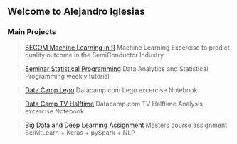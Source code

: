 ## Welcome to Alejandro Iglesias


### Main Projects

> [SECOM Machine Learning in R](https://github.com/jandroi/r_SECOM_ML)
> Machine Learning Excercise to predict quality outcome in the SemiConductor Industry

> [Seminar Statistical Programming](https://github.com/jandroi/seminar_HTW)
> Data Analytics and Statistical Programming weekly tutorial

> [Data Camp Lego](https://github.com/jandroi/DC_Lego/blob/master/notebook.ipynb)
> Datacamp.com Lego excercise Notebook

> [Data Camp TV Halftime](https://github.com/jandroi/DC_TV_Analysis/blob/main/notebook.ipynb)
> Datacamp.com TV Halftime Analysis excercise Notebook

> [Big Data and Deep Learning Assignment](https://github.com/jandroi/3_2_BD)
> Masters course assignment SciKitLearn + Keras + pySpark + NLP
